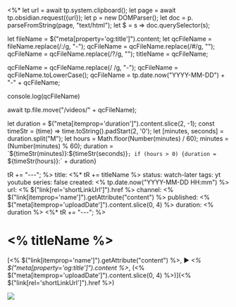 
<%*
let url = await tp.system.clipboard();
let page = await tp.obsidian.request({url});
let p = new DOMParser();
let doc = p. parseFromString(page, "text/html");
let $ = s => doc.querySelector(s);

let fileName = $("meta[property='og:title']").content;
let qcFileName = fileName.replace(/:/g, "-");
qcFileName = qcFileName.replace(/#/g, "");
qcFileName = qcFileName.replace(/\?/g, "");
titleName = qcFileName;

qcFileName = qcFileName.replace(/ /g, "-");
qcFileName = qcFileName.toLowerCase();
qcFileName = tp.date.now("YYYY-MM-DD") + "-" + qcFileName;

console.log(qcFileName)

await tp.file.move("/videos/" + qcFileName);

let duration = $("meta[itemprop='duration']").content.slice(2, -1);
const timeStr = (time) => time.toString().padStart(2, '0');
let [minutes, seconds] = duration.split("M");
let hours = Math.floor(Number(minutes) / 60);
minutes = (Number(minutes) % 60);
duration = `${timeStr(minutes)}:${timeStr(seconds)}`;
if (hours > 0) {duration = `${timeStr(hours)}:` + duration}

tR += "---";
%>
title: <%* tR += titleName %>
status: watch-later
tags: yt youtube
series: false
created: <% tp.date.now("YYYY-MM-DD HH:mm") %>
url: <%
$("link[rel='shortLinkUrl']").href %>
channel: <%
$("link[itemprop='name']").getAttribute("content") %>
published: <%
$("meta[itemprop='uploadDate']").content.slice(0, 4) %>
duration: <% duration %>
<%*
tR += "---";
%>
# <% titleName %>

[<%
$("link[itemprop='name']").getAttribute("content") %>, ▶ *<%
$("meta[property='og:title']").content %>*, (<%
$("meta[itemprop='uploadDate']").content.slice(0, 4) %>)](<%
$("link[rel='shortLinkUrl']").href %>)

![](<% $("meta[property='og:url']").content.split('&')[0] %>)